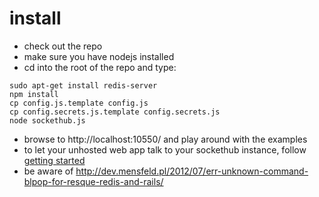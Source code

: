 # install
* check out the repo
* make sure you have nodejs installed
* cd into the root of the repo and type:
````
sudo apt-get install redis-server
npm install
cp config.js.template config.js
cp config.secrets.js.template config.secrets.js
node sockethub.js
````
* browse to http://localhost:10550/ and play around with the examples
* to let your unhosted web app talk to your sockethub instance, follow [getting started](getting_started.md)
* be aware of http://dev.mensfeld.pl/2012/07/err-unknown-command-blpop-for-resque-redis-and-rails/
